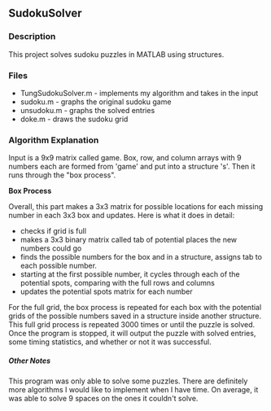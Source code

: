 ## SudokuSolver

### Description
This project solves sudoku puzzles in MATLAB using structures.

### Files
- TungSudokuSolver.m - implements my algorithm and takes in the input 
- sudoku.m - graphs the original sudoku game 
- unsudoku.m - graphs the solved entries
- doke.m - draws the sudoku grid 

### Algorithm Explanation
Input is a 9x9 matrix called game.
Box, row, and column arrays with 9 numbers each are formed from 'game' and put into a structure 's'. 
Then it runs through the "box process".

**Box Process**

Overall, this part makes a 3x3 matrix for possible locations for each missing number in each 3x3 box and updates. Here is what it does in detail:
+ checks if grid is full
+ makes a 3x3 binary matrix called tab of potential places the new numbers could go
+ finds the possible numbers for the box and in a structure, assigns tab to each possible number. 
+ starting at the first possible number, it cycles through each of the potential spots, comparing with the full rows and columns
+ updates the potential spots matrix for each number 

For the full grid, the box process is repeated for each box with the potential grids of the possible numbers saved in a structure inside another structure. This full grid process is repeated 3000 times or until the puzzle is solved. Once the program is stopped, it will output the puzzle with solved entries, some timing statistics, and whether or not it was successful.

##### Other Notes
This program was only able to solve some puzzles. There are definitely more algorithms I would like to implement when I have time. On average, it was able to solve 9 spaces on the ones it couldn't solve. 

